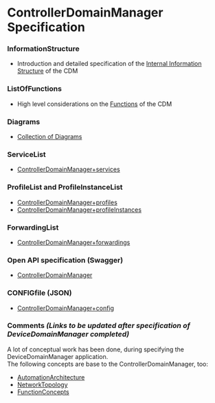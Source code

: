 # ControllerDomainManager Specification

### InformationStructure  
- Introduction and detailed specification of the [Internal Information Structure](./InformationStructure/InformationStructure.md) of the CDM  

### ListOfFunctions  
- High level considerations on the [Functions](./ListOfFunctions/ListOfFunctions.md) of the CDM  

### Diagrams  
- [Collection of Diagrams](./diagrams)  

### ServiceList  
- [ControllerDomainManager+services](./ControllerDomainManager+services.yaml)  

### ProfileList and ProfileInstanceList  
- [ControllerDomainManager+profiles](./ControllerDomainManager+profiles.yaml)  
- [ControllerDomainManager+profileInstances](./ControllerDomainManager+profileInstances.yaml)  

### ForwardingList  
- [ControllerDomainManager+forwardings](./ControllerDomainManager+forwardings.yaml)  

### Open API specification (Swagger)  
- [ControllerDomainManager](./ControllerDomainManager.yaml)  

### CONFIGfile (JSON)  
- [ControllerDomainManager+config](./ControllerDomainManager+config.json)  

### Comments _(Links to be updated after specification of DeviceDomainManager completed)_  
A lot of conceptual work has been done, during specifying the DeviceDomainManager application.  
The following concepts are base to the ControllerDomainManager, too:  
- [AutomationArchitecture](https://github.com/openBackhaul/MediatorManager/blob/v1.0.0_spec/spec/concepts/03_AutomationArchitecture.md)  
- [NetworkTopology](https://github.com/openBackhaul/MediatorManager/blob/v1.0.0_spec/spec/concepts/05_NetworkTopology.md)  
- [FunctionConcepts](https://github.com/openBackhaul/MediatorManager/blob/v1.0.0_spec/spec/concepts/07_FunctionConcepts.md)  
